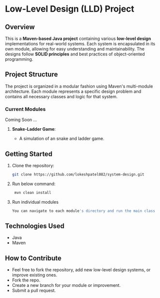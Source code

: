 # Low-Level Design (LLD) Project

## Overview
This is a **Maven-based Java project** containing various **low-level design** implementations for real-world systems. Each system is encapsulated in its own module, allowing for easy understanding and maintainability. The designs follow **SOLID principles** and best practices of object-oriented programming.

## Project Structure
The project is organized in a modular fashion using Maven's multi-module architecture. Each module represents a specific design problem and contains all necessary classes and logic for that system.

### Current Modules
Coming Soon ...

1. **Snake-Ladder Game**:

    - A simulation of an snake and ladder game.

[//]: # ()
[//]: # (2. **Parking Lot System**:)

[//]: # (    - A parking lot management system to handle vehicle parking, un-parking, and slot allocation, designed to optimize space utilization.)

## Getting Started

1. Clone the repository:
   ```bash
   git clone https://github.com/lokeshpatel082/system-design.git
2. Run below command:
    ```bash
     mvn clean install
3. Run individual modules 
   ```bash
   You can navigate to each module's directory and run the main class for the respective system.

## Technologies Used
- Java
- Maven

## How to Contribute
- Feel free to fork the repository, add new low-level design systems, or improve existing ones.
- Fork the repo.
- Create a new branch for your module or improvement.
- Submit a pull request.
